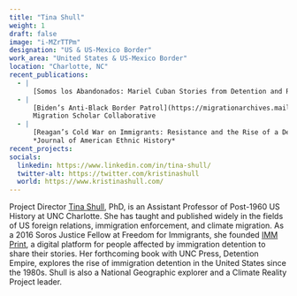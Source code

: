 ```yaml
---
title: "Tina Shull"
weight: 1
draft: false
image: "i-MZrTTPm"
designation: "US & US-Mexico Border"
work_area: "United States & US-Mexico Border"
location: "Charlotte, NC"
recent_publications:
  - | 
      [Somos los Abandonados: Mariel Cuban Stories from Detention and Resisting the Carceral State](https://anthurium.miami.edu/articles/10.33596/anth.445/), *Anthurium: A Caribbean Studies Journal*
  - |
      [Biden’s Anti-Black Border Patrol](https://migrationarchives.mailchimpsites.com/october-1-2021), 
      Migration Scholar Collaborative
  - |
      [Reagan’s Cold War on Immigrants: Resistance and the Rise of a Detention Regime, 1980-1981](https://www.jstor.org/stable/10.5406/jamerethnhist.40.2.0005#:~:text=Reagan's%20%E2%80%9CCold%20War%20on%20immigrants,detention%20system%E2%80%94%20sparked%20mass%20resistance), 
      *Journal of American Ethnic History*
recent_projects:
socials:
  linkedin: https://www.linkedin.com/in/tina-shull/ 
  twitter-alt: https://twitter.com/kristinashull
  world: https://www.kristinashull.com/
---
```


Project Director [Tina Shull](http://kristinashull.com/), PhD, is an Assistant Professor of Post-1960 US History at UNC Charlotte.
She has taught and published widely in the fields of US foreign relations, immigration enforcement, and climate migration.
As a 2016 Soros Justice Fellow at Freedom for Immigrants, she founded [IMM Print](https://imm-print.com/), a digital platform for people affected by immigration detention to share their stories.
Her forthcoming book with UNC Press, Detention Empire, explores the rise of immigration detention in the United States since the 1980s.
Shull is also a National Geographic explorer and a Climate Reality Project leader.
